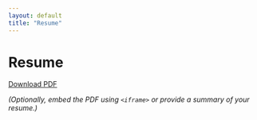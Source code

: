 ```yaml
---
layout: default
title: "Resume"
---
```


# Resume

[Download PDF](https://drive.google.com/file/d/1pgNDTlEKnmSx25LwBk7mQWsHQdnzQH4H/view?usp=drive_link)

*(Optionally, embed the PDF using `<iframe>` or provide a summary of your resume.)*